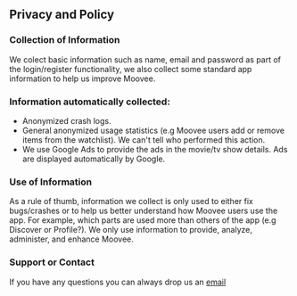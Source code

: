 ## Privacy and Policy

### Collection of Information

We colect basic information such as name, email and password as part of the login/register functionality, we also collect some standard app information to help us improve Moovee.

### Information automatically collected:
- Anonymized crash logs.
- General anonymized usage statistics (e.g Moovee users add or remove items from the watchlist). We can't tell who performed this action.
- We use Google Ads to provide the ads in the movie/tv show details. Ads are displayed automatically by Google.

### Use of Information

As a rule of thumb, information we collect is only used to either fix bugs/crashes or to help us better understand how Moovee users use the app. For example, which parts are used more than others of the app (e.g Discover or Profile?). We only use information to provide, analyze, administer, and enhance Moovee.

### Support or Contact
If you have any questions you can always drop us an [email](eduardourso@gmail.com)
